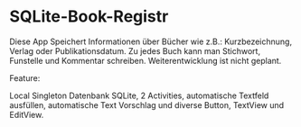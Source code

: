 # SQLite-Book-Registr

Diese App Speichert Informationen über Bücher wie z.B.: Kurzbezeichnung, Verlag oder Publikationsdatum. Zu jedes Buch kann man Stichwort, Funstelle und Kommentar schreiben. Weiterentwicklung ist nicht geplant.

Feature:

Local Singleton Datenbank SQLite, 2 Activities, automatische Textfeld ausfüllen, automatische Text Vorschlag und diverse Button, TextView und EditView.

